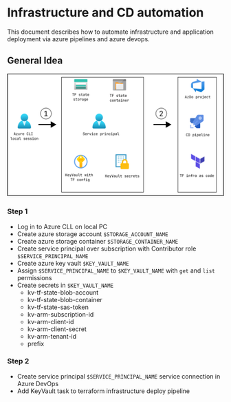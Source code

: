 # Infrastructure and CD automation

This document describes how to automate infrastructure and application deployment via azure pipelines and azure devops.

## General Idea

![General Idea](../img/CD_Automation_Mango.png)

### Step 1

- Log in to Azure CLL on local PC
- Create azure storage account `$STORAGE_ACCOUNT_NAME`
- Create azure storage container `$STORAGE_CONTAINER_NAME`
- Create service principal over subscription with Contributor role `$SERVICE_PRINCIPAL_NAME`
- Create azure key vault `$KEY_VAULT_NAME`
- Assign `$SERVICE_PRINCIPAL_NAME` to `$KEY_VAULT_NAME` with `get` and `list` permissions
- Create secrets in `$KEY_VAULT_NAME`
    - kv-tf-state-blob-account
    - kv-tf-state-blob-container
    - kv-tf-state-sas-token
    - kv-arm-subscription-id
    - kv-arm-client-id
    - kv-arm-client-secret
    - kv-arm-tenant-id
    - prefix

### Step 2

- Create service principal `$SERVICE_PRINCIPAL_NAME` service connection in Azure DevOps
- Add KeyVault task to terraform infrastructure deploy pipeline